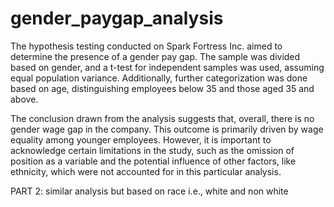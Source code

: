 # gender_paygap_analysis
The hypothesis testing conducted on Spark Fortress Inc. aimed to determine the presence of a gender pay gap. The sample was divided based on gender, and a t-test for independent samples was used, assuming equal population variance. Additionally, further categorization was done based on age, distinguishing employees below 35 and those aged 35 and above.

The conclusion drawn from the analysis suggests that, overall, there is no gender wage gap in the company. This outcome is primarily driven by wage equality among younger employees. However, it is important to acknowledge certain limitations in the study, such as the omission of position as a variable and the potential influence of other factors, like ethnicity, which were not accounted for in this particular analysis.


PART 2: similar analysis but based on race i.e., white and non white
